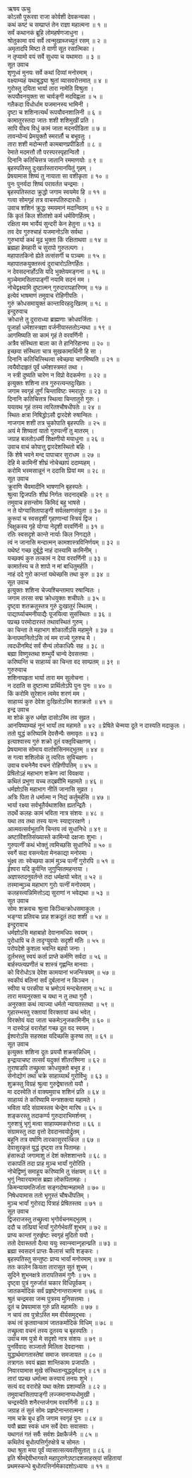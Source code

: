 ऋषय ऊचुः  
कोऽसौ पुरूरवा राजा कोर्वशी देवकन्यका ।  
कथं कष्टं च सम्प्राप्तं तेन राज्ञा महात्मना ॥ १ ॥  
सर्वं कथानकं ब्रूहि लोमहर्षणजाधुना ।  
श्रोतुकामा वयं सर्वे त्वन्मुखाब्जच्युतं रसम् ॥ २ ॥  
अमृतादपि मिष्टा ते वाणी सूत रसात्मिका ।  
न तृप्यामो वयं सर्वे सुधया च यथामराः ॥ ३ ॥  
सूत उवाच  
शृणुध्वं मुनयः सर्वे कथां दिव्यां मनोरमाम् ।  
वक्ष्याम्यहं यथाबुद्ध्या श्रुतां व्यासवरोत्तमात् ॥ ४ ॥  
गुरोस्तु दयिता भार्या तारा नामेति विश्रुता ।  
रूपयौवनयुक्ता सा चार्वङ्गी मदविह्वला ॥ ५ ॥  
गतैकदा विधोर्धाम यजमानस्य भामिनी ।  
दृष्टा च शशिनात्यर्थं रूपयौवनशालिनी ॥ ६ ॥  
कामातुरस्तदा जातः शशी शशिमुखीं प्रति ।  
सापि वीक्ष्य विधुं कामं जाता मदनपीडिता ॥ ७ ॥  
तावन्योन्यं प्रेमयुक्तौ स्मरार्तौ च बभूवतुः ।  
तारा शशी मदोन्मत्तौ कामबाणप्रपीडितौ ॥ ८ ॥  
रेमाते मदमत्तौ तौ परस्परस्पृहान्वितौ ।  
दिनानि कतिचित्तत्र जातानि रममाणयोः ॥ ९ ॥  
बृहस्पतिस्तु दुःखार्तस्तारामानयितुं गृहम् ।  
प्रेषयामास शिष्यं तु नायाता सा वशीकृता ॥ १० ॥  
पुनः पुनर्यदा शिष्यं परावर्तत चन्द्रमाः ।  
बृहस्पतिस्तदा क्रुद्धो जगाम स्वयमेव हि ॥ ११ ॥  
गत्वा सोमगृहं तत्र वाचस्पतिरुदारधीः ।  
उवाच शशिनं क्रुद्धः स्मयमानं मदान्वितम् ॥ १२ ॥  
किं कृतं किल शीतांशो कर्म धर्मविगर्हितम् ।  
रक्षिता मम भार्येयं सुन्दरी केन हेतुना ॥ १३ ॥  
तव देव गुरुश्चाहं यजमानोऽसि सर्वथा ।  
गुरुभार्या कथं मूढ भुक्ता किं रक्षिताथवा ॥ १४ ॥  
ब्रह्महा हेमहारी च सुरापो गुरुतल्पगः ।  
महापातकिनो ह्येते तत्संसर्गी च पञ्चमः ॥ १५ ॥  
महापातकयुक्तस्त्वं दुराचारोऽतिगर्हितः ।  
न देवसदनार्होऽसि यदि भुक्तेयमङ्गना ॥ १६ ॥  
मुञ्चेमामसितापाङ्गीं नयामि सदनं मम ।  
नोचेद्वक्ष्यामि दुष्टात्मन् गुरुदारापहारिणम् ॥ १७ ॥  
इत्येवं भाषमाणं तमुवाच रोहिणीपतिः ।  
गुरुं क्रोधसमायुक्तं कान्ताविरहदुःखितम् ॥ १८ ॥  
इन्दुरुवाच  
क्रोधात्ते तु दुराराध्या ब्राह्मणाः क्रोधवर्जिताः ।  
पूजार्हा धर्मशास्त्रज्ञा वर्जनीयास्ततोऽन्यथा ॥ १९ ॥  
आगमिष्यति सा कामं गृहं ते वरवर्णिनी ।  
अत्रैव संस्थिता बाला का ते हानिरिहानघ ॥ २० ॥  
इच्छया संस्थिता चात्र सुखकामार्थिनी हि सा ।  
दिनानि कतिचित्स्थित्वा स्वेच्छया चागमिष्यति ॥ २१ ॥  
त्वयैवोदाहृतं पूर्वं धर्मशास्त्रमतं तथा ।  
न स्त्री दुष्यति चारेण न विप्रो वेदकर्मणा ॥ २२ ॥  
इत्युक्तः शशिना तत्र गुरुरत्यन्तदुःखितः ।  
जगाम स्वगृहं तूर्णं चिन्ताविष्टः स्मरातुरः ॥ २३ ॥  
दिनानि कतिचित्तत्र स्थित्वा चिन्तातुरो गुरुः ।  
ययावथ गृहं तस्य त्वरितश्चौषधीपतेः ॥ २४ ॥  
स्थितः क्षत्रा निषिद्धोऽसौ द्वारदेशे रुषान्वितः ।  
नाजगाम शशी तत्र चुकोपाति बृहस्पतिः ॥ २५ ॥  
अयं मे शिष्यतां यातो गुरुपत्नीं तु मातरम् ।  
जग्राह बलतोऽधर्मी शिक्षणीयो मयाधुना ॥ २६ ॥  
उवाच वाचं कोपात्तु द्वारदेशस्थितो बहिः ।  
किं शेषे भवने मन्द पापाचार सुराधम ॥ २७ ॥  
देहि मे कामिनीं शीघ्रं नोचेच्छापं ददाम्यहम् ।  
करोमि भस्मसान्नूनं न ददासि प्रियां मम ॥ २८ ॥  
सूत उवाच  
क्रूराणि चैवमादीनि भाषणानि बृहस्पतेः ।  
श्रुत्वा द्विजपतिः शीघ्रं निर्गतः सदनाद्‌बहिः ॥ २९ ॥  
तमुवाच हसन्सोमः किमिदं बहु भाषसे ।  
न ते योग्यासितापाङ्गी सर्वलक्षणसंयुता ॥ ३० ॥  
कुरूपां च स्वसदृशीं गृहाणान्यां स्त्रियं द्विज ।  
भिक्षुकस्य गृहे योग्या नेदृशी वरवर्णिनी ॥ ३१ ॥  
रतिः स्वसदृशे कान्ते नार्याः किल निगद्यते ।  
त्वं न जानासि मन्दात्मन् कामशास्त्रविनिर्णयम् ॥ ३२ ॥  
यथेष्टं गच्छ दुर्बुद्धे नाहं दास्यामि कामिनीम् ।  
यच्छक्यं कुरु तत्कामं न देया वरवर्णिनी ॥ ३३ ॥  
कामार्तस्य च ते शापो न मां बाधितुमर्हति ।  
नाहं ददे गुरो कान्तां यथेच्छसि तथा कुरु ॥ ३४ ॥  
सूत उवाच  
इत्युक्तः शशिना चेज्यश्चिन्तामाप रुषान्वितः ।  
जगाम तरसा सद्म क्रोधयुक्तः शचीपतेः ॥ ३५ ॥  
दृष्ट्वा शतक्रतुस्तत्र गुरुं दुःखातुरं स्थितम् ।  
पाद्यार्घ्याचमनीयाद्यैः पूजयित्वा सुसंस्थितः ॥ ३६ ॥  
पप्रच्छ परमोदारस्तं तथावस्थितं गुरुम् ।  
का चिन्ता ते महाभाग शोकार्तोऽसि महामुने ॥ ३७ ॥  
केनापमानितोऽसि त्वं मम राज्ये गुरुश्च मे ।  
त्वदधीनमिदं सर्वं सैन्यं लोकाधिपैः सह ॥ ३८ ॥  
बह्मा विष्णुस्तथा शम्भुर्ये चान्ये देवसत्तमाः ।  
करिष्यन्ति च साहाय्यं का चिन्ता वद साम्प्रतम् ॥ ३९ ॥  
गुरुरुवाच  
शशिनापहृता भार्या तारा मम सुलोचना ।  
न ददाति स दुष्टात्मा प्रार्थितोऽपि पुनः पुनः ॥ ४० ॥  
किं करोमि सुरेशान त्वमेव शरणं मम ।  
साहाय्यं कुरु देवेश दुःखितोऽस्मि शतक्रतो ॥ ४१ ॥  
इन्द्र उवाच  
मा शोकं कुरु धर्मज्ञ दासोऽस्मि तव सुव्रत ।  
आनयिष्याम्यहं नूनं भार्यां तव महामते ॥ ४२ ॥
प्रेषिते चेन्मया दूते न दास्यति मदाकुलः ।  
ततो युद्धं करिष्यामि देवसैन्यैः समावृतः ॥ ४३ ॥  
इत्याश्वास्य गुरुं शक्रो दूतं वक्तृविचक्षणम् ।  
प्रेषयामास सोमाय वार्ताशंसिनमद्‌भुतम् ॥ ४४ ॥  
स गत्वा शशिलोकं तु त्वरितः सुविचक्षणः ।  
उवाच वचनेनैव वचनं रोहिणीपतिम् ॥ ४५ ॥  
प्रेषितोऽहं महाभाग शक्रेण त्वां विवक्षया ।  
कथितं प्रभुणा यच्च तद्‌ब्रवीमि महामते ॥ ४६ ॥  
धर्मज्ञोऽसि महाभाग नीतिं जानासि सुव्रत ।  
अत्रिः पिता ते धर्मात्मा न निद्यं कर्तुमर्हसि ॥ ४७ ॥  
भार्या रक्ष्या सर्वभूतैर्यथाशक्ति ह्यतन्द्रितैः ।  
तदर्थे कलहः कामं भविता नात्र संशयः ॥ ४८ ॥  
यथा तव तथा तस्य यत्नः स्याद्दाररक्षणे ।  
आत्मवत्सर्वभूतानि चिन्तय त्वं सुधानिधे ॥ ४९ ॥  
अष्टाविंशतिसंख्यास्ते कामिन्यो दक्षजाः शुभाः ।  
गुरुपत्नीं कथं भोक्तुं त्वमिच्छसि सुधानिधे ॥ ५० ॥  
स्वर्गे सदा वसन्त्येता मेनकाद्या मनोरमाः ।  
भुंक्ष्व ताः स्वेच्छया कामं मुञ्च पत्नीं गुरोरपि ॥ ५१ ॥  
ईश्वरा यदि कुर्वन्ति जुगुप्सितमहन्तया ।  
अज्ञास्तदनुवर्तन्ते तदा धर्मक्षयो भवेत् ॥ ५२ ॥  
तस्मान्मुञ्च महाभाग गुरोः पत्नीं मनोरमाम् ।  
कलहस्त्वन्निमित्तोऽद्य सुराणां न भवेद्यथा ॥ ५३ ॥  
सूत उवाच  
सोमः शक्रवचः श्रुत्वा किञ्चित्क्रोधसमाकुलः ।  
भङ्ग्या प्रतिवचः प्राह शक्रदूतं तदा शशी ॥ ५४ ॥  
इन्दुरावाच  
धर्मज्ञोऽसि महाबाहो देवानामधिपः स्वयम् ।  
पुरोधापि च ते तादृग्युवयोः सदृशी मतिः ॥ ५५ ॥  
परोपदेशे कुशला भवन्ति बहवो जनाः ।  
दुर्लभस्तु स्वयं कर्ता प्राप्ते कर्मणि सर्वदा ॥ ५६ ॥  
बार्हस्पत्यप्रणीतं च शास्त्रं गृह्णन्ति मानवाः ।  
को विरोधोऽत्र देवेश कामयानां भजन्स्त्रियम् ॥ ५७ ॥  
स्वकीयं बलिनां सर्वं दुर्बलानां न किञ्चन ।  
स्वीया च परकीया च भ्रमोऽयं मन्दचेतसाम् ॥ ५८ ॥  
तारा मय्यनुरक्ता च यथा न तु तथा गुरौ ।  
अनुरक्ता कथं त्याज्या धर्मतो न्यायतस्तथा ॥ ५९ ॥  
गृहारम्भस्तु रक्तायां विरक्तायां कथं भवेत् ।  
विरक्तेयं यदा जाता चकमेऽनुजकामिनीम् ॥ ६० ॥  
न दास्येऽहं वरारोहां गच्छ दूत वद स्वयम् ।  
ईश्वरोऽसि सहस्राक्ष यदिच्छसि कुरुष्व तत् ॥ ६१ ॥  
सूत उवाच  
इत्युक्तः शशिना दूतः प्रययौ शक्रसन्निधिम् ।  
इन्द्रायाचष्ट तत्सर्वं यदुक्तं शीतरश्मिना ॥ ६२ ॥  
तुराषाडपि तच्छ्रुत्वा क्रोधयुक्तो बभूव ह ।  
सेनोद्योगं तथा चक्रे साहाय्यार्थं गुरोर्विभुः ॥ ६३ ॥  
शुक्रस्तु विग्रहं श्रुत्वा गुरुद्वेषात्ततो ययौ ।  
मा ददस्वेति तं वाक्यमुवाच शशिनं प्रति ॥ ६४ ॥  
साहाय्यं ते करिष्यामि मन्त्रशक्त्या महामते ।  
भविता यदि संग्रामस्तव चेन्द्रेण मारिष ॥ ६५ ॥  
शङ्करस्तु तदाकर्ण्य गुरुदाराभिमर्शनम् ।  
गुरुशत्रुं भृगुं मत्वा साहाय्यमकरोत्तदा ॥ ६६ ॥  
संग्रामस्तु तदा वृत्तो देवदानवयोर्द्रुतम् ।  
बहूनि तत्र वर्षाणि तारकासुरवत्किल ॥ ६७ ॥  
देवासुरकृतं युद्धं दृष्ट्वा तत्र पितामहः ।  
हंसारूढो जगामाशु तं देशं क्लेशशान्तये ॥ ६८ ॥  
राकापतिं तदा प्राह मुञ्च भार्यां गुरोरिति ।  
नोचेद्विष्णुं समाहूय करिष्यामि तु संक्षयम् ॥ ६९ ॥  
भृगुं निवारयामास ब्रह्मा लोकपितामहः ।  
किमन्यायमतिर्जाता सङ्गदोषान्महामते ॥ ७० ॥  
निषेधयामास ततो भृगुस्तं चौषधीपतिम् ।  
मुञ्च भार्यां गुरोरद्य पित्राहं प्रेषितस्तव ॥ ७१ ॥  
सूत उवाच  
द्विजराजस्तु तच्छ्रुत्वा भृगोर्वचनमद्‌भुतम् ।  
ददौ च तत्प्रियां भार्यां गुरोर्गर्भवतीं शुभाम् ॥ ७२ ॥  
प्राप्य कान्तां गुरुर्हृष्टः स्वगृहं मुदितो ययौ ।  
ततो देवास्ततो दैत्या ययुः स्वान्स्वान्गृहान्प्रति ॥ ७३ ॥  
ब्रह्मा स्वसदनं प्राप्तः कैलासं चापि शङ्करः ।  
बृहस्पतिस्तु सन्तुष्टः प्राप्य भार्यां मनोरमाम् ॥ ७४ ॥  
ततः कालेन कियता तारासूत सुतं शुभम् ।  
सुदिने शुभनक्षत्रे तारापतिसमं गुणैः ॥ ७५ ॥  
दृष्ट्वा पुत्रं गुरुर्जातं चकार विधिपूर्वकम् ।  
जातकर्मादिकं सर्वं प्रहृष्टेनान्तरात्मना ॥ ७६ ॥  
श्रुतं चन्द्रमसा जन्म पुत्रस्य मुनिसत्तमाः ।  
दूतं च प्रेषयामास गुरुं प्रति महामतिः ॥ ७७ ॥  
न चायं तव पुत्रोऽस्ति मम वीर्यसमुद्‌भवः ।  
कथं त्वं कृतवान्कामं जातकर्मादिकं विधिम् ॥ ७८ ॥  
तच्छ्रुत्वा वचनं तस्य दूतस्य च बृहस्पतिः ।  
उवाच मम पुत्रो मे सदृशो नात्र संशयः ॥ ७९ ॥  
पुनर्विवादः सञ्जातो मिलिता देवदानवाः ।  
युद्धार्थमागतास्तेषां समाजः समजायत ॥ ८० ॥  
तत्रागतः स्वयं ब्रह्मा शान्तिकामः प्रजापतिः ।  
निवारयामास मुखे संस्थितान्युद्धदुर्मदान् ॥ ८१ ॥  
तारां पप्रच्छ धर्मात्मा कस्यायं तनयः शुभे ।  
सत्यं वद वरारोहे यथा क्लेशः प्रशाम्यति ॥ ८२ ॥  
तमुवाचासितापाङ्गी लज्जमानाप्यधोमुखी ।  
चन्द्रस्येति शनैरन्तर्जगाम वरवर्णिनी ॥ ८३ ॥  
जग्राह तं सुतं सोमः प्रहृष्टेनान्तरात्मना ।  
नाम चक्रे बुध इति जगाम स्वगृहं पुनः ॥ ८४ ॥  
ययौ ब्रह्मा स्वकं धाम सर्वे देवाः सवासवाः ।  
यथागतं गतं सर्वैः सर्वशः प्रेक्षकैर्जनैः ॥ ८५ ॥  
कथितेयं बुधोत्पत्तिर्गुरुक्षेत्रे च सोमतः ।  
यथा श्रुता मया पूर्वं व्यासात्सत्यवतीसुतात् ॥ ८६ ॥  
इति श्रीमद्देवीभागवते महापुराणेऽष्टादशसाहस्र्यां सहितायां  
प्रथमस्कन्धे बुधोत्पत्तिर्नामेकादशोऽध्यायः ॥ ११ ॥
